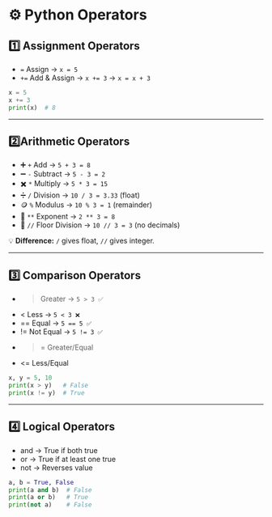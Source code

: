 # ⚙️ Python Operators

## 1️⃣ Assignment Operators
- `=` Assign → `x = 5`  
- `+=` Add & Assign → `x += 3` → `x = x + 3`  

```python
x = 5
x += 3
print(x)  # 8
```
---

##  2️⃣Arithmetic Operators
- ➕ `+` Add → `5 + 3 = 8`  
- ➖ `-` Subtract → `5 - 3 = 2`  
- ✖️ `*` Multiply → `5 * 3 = 15`  
- ➗ `/` Division → `10 / 3 = 3.33` (float)  
- 🪙 `%` Modulus → `10 % 3 = 1` (remainder)  
- 🔼 `**` Exponent → `2 ** 3 = 8`  
- 🧮 `//` Floor Division → `10 // 3 = 3` (no decimals)  

💡 **Difference:** `/` gives float, `//` gives integer.

---
## 3️⃣ Comparison Operators
- > Greater → `5 > 3 ✅`
- < Less → `5 < 3 ❌`
- == Equal → `5 == 5 ✅`
- != Not Equal → `5 != 3 ✅`
- >= Greater/Equal
- <= Less/Equal

```python
x, y = 5, 10
print(x > y)   # False
print(x != y)  # True
```
---

## 4️⃣ Logical Operators

- and → True if both true
- or → True if at least one true
- not → Reverses value
```python
a, b = True, False
print(a and b)  # False
print(a or b)   # True
print(not a)    # False
```